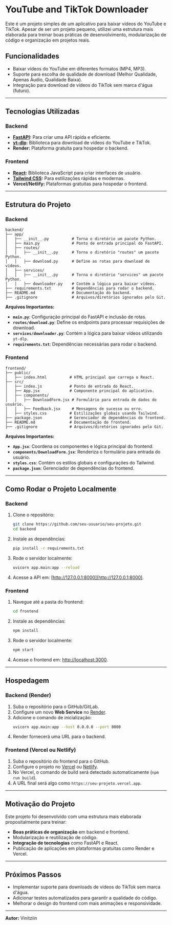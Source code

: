 # YouTube and TikTok Downloader

Este é um projeto simples de um aplicativo para baixar vídeos do YouTube e TikTok. Apesar de ser um projeto pequeno, utilizei uma estrutura mais elaborada para treinar boas práticas de desenvolvimento, modularização de código e organização em projetos reais.

## **Funcionalidades**

- Baixar vídeos do YouTube em diferentes formatos (MP4, MP3).
- Suporte para escolha de qualidade de download (Melhor Qualidade, Apenas Áudio, Qualidade Baixa).
- Integração para download de vídeos do TikTok sem marca d'água (futuro).

---

## **Tecnologias Utilizadas**

### **Backend**

- **[FastAPI](https://fastapi.tiangolo.com/):** Para criar uma API rápida e eficiente.
- **[yt-dlp](https://github.com/yt-dlp/yt-dlp):** Biblioteca para download de vídeos do YouTube e TikTok.
- **Render:** Plataforma gratuita para hospedar o backend.

### **Frontend**

- **[React](https://reactjs.org/):** Biblioteca JavaScript para criar interfaces de usuário.
- **[Tailwind CSS](https://tailwindcss.com/):** Para estilizações rápidas e modernas.
- **Vercel/Netlify:** Plataformas gratuitas para hospedar o frontend.

---

## **Estrutura do Projeto**

### **Backend**

```plaintext
backend/
├── app/
│   ├── __init__.py          # Torna o diretório um pacote Python.
│   ├── main.py              # Ponto de entrada principal do FastAPI.
│   ├── routes/
│   │   ├── __init__.py      # Torna o diretório "routes" um pacote Python.
│   │   ├── download.py      # Define as rotas para download de vídeos.
│   ├── services/
│   │   ├── __init__.py      # Torna o diretório "services" um pacote Python.
│   │   ├── downloader.py    # Contém a lógica para baixar vídeos.
├── requirements.txt         # Dependências para rodar o backend.
├── README.md                # Documentação do backend.
├── .gitignore               # Arquivos/diretórios ignorados pelo Git.
```

**Arquivos Importantes:**

- **`main.py`**: Configuração principal do FastAPI e inclusão de rotas.
- **`routes/download.py`**: Define os endpoints para processar requisições de download.
- **`services/downloader.py`**: Contém a lógica para baixar vídeos utilizando `yt-dlp`.
- **`requirements.txt`**: Dependências necessárias para rodar o backend.

### **Frontend**

```plaintext
frontend/
├── public/
│   ├── index.html          # HTML principal que carrega o React.
├── src/
│   ├── index.js            # Ponto de entrada do React.
│   ├── App.jsx             # Componente principal do aplicativo.
│   ├── components/
│   │   ├── DownloadForm.jsx # Formulário para entrada de dados do usuário.
│   │   ├── Feedback.jsx     # Mensagens de sucesso ou erro.
│   ├── styles.css          # Estilizações globais usando Tailwind.
├── package.json            # Gerenciador de dependências do frontend.
├── README.md               # Documentação do frontend.
├── .gitignore              # Arquivos/diretórios ignorados pelo Git.
```

**Arquivos Importantes:**

- **`App.jsx`**: Coordena os componentes e lógica principal do frontend.
- **`components/DownloadForm.jsx`**: Renderiza o formulário para entrada do usuário.
- **`styles.css`**: Contém os estilos globais e configurações do Tailwind.
- **`package.json`**: Gerenciador de dependências do frontend.

---

## **Como Rodar o Projeto Localmente**

### **Backend**

1. Clone o repositório:

   ```bash
   git clone https://github.com/seu-usuario/seu-projeto.git
   cd backend
   ```

2. Instale as dependências:

   ```bash
   pip install -r requirements.txt
   ```

3. Rode o servidor localmente:

   ```bash
   uvicorn app.main:app --reload
   ```

4. Acesse a API em: [http://127.0.0.1:8000](http://127.0.0.1:8000).

### **Frontend**

1. Navegue até a pasta do frontend:

   ```bash
   cd frontend
   ```

2. Instale as dependências:

   ```bash
   npm install
   ```

3. Rode o servidor localmente:

   ```bash
   npm start
   ```

4. Acesse o frontend em: [http://localhost:3000](http://localhost:3000).

---

## **Hospedagem**

### **Backend (Render)**

1. Suba o repositório para o GitHub/GitLab.
2. Configure um novo **Web Service** no [Render](https://render.com/).
3. Adicione o comando de inicialização:
   ```bash
   uvicorn app.main:app --host 0.0.0.0 --port 8000
   ```
4. Render fornecerá uma URL para o backend.

### **Frontend (Vercel ou Netlify)**

1. Suba o repositório do frontend para o GitHub.
2. Configure o projeto no [Vercel](https://vercel.com/) ou [Netlify](https://netlify.com/).
3. No Vercel, o comando de build será detectado automaticamente (`npm run build`).
4. A URL final será algo como `https://seu-projeto.vercel.app`.

---

## **Motivação do Projeto**

Este projeto foi desenvolvido com uma estrutura mais elaborada propositalmente para treinar:

- **Boas práticas de organização** em backend e frontend.
- Modularização e reutilização de código.
- **Integração de tecnologias** como FastAPI e React.
- Publicação de aplicações em plataformas gratuitas como Render e Vercel.

---

## **Próximos Passos**

- Implementar suporte para downloads de vídeos do TikTok sem marca d'água.
- Adicionar testes automatizados para garantir a qualidade do código.
- Melhorar o design do frontend com mais animações e responsividade.

---

**Autor:** Vinitziin
